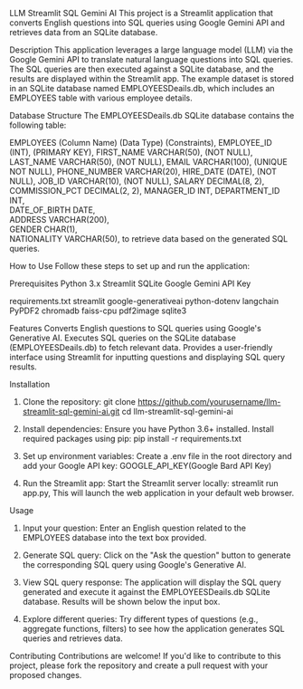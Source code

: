 LLM Streamlit SQL Gemini AI
This project is a Streamlit application that converts English questions into SQL queries using Google Gemini API and retrieves data from an SQLite database.

Description
This application leverages a large language model (LLM) via the Google Gemini API to translate natural language questions into SQL queries. The SQL queries are then executed against a SQLite database, and the results are displayed within the Streamlit app. The example dataset is stored in an SQLite database named EMPLOYEESDeails.db, which includes an EMPLOYEES table with various employee details.

Database Structure
The EMPLOYEESDeails.db SQLite database contains the following table:

EMPLOYEES
(Column Name)	          (Data Type)         	(Constraints),
EMPLOYEE_ID	            (INT),	             (PRIMARY KEY),
FIRST_NAME	         VARCHAR(50),	           (NOT NULL),
LAST_NAME	           VARCHAR(50),	           (NOT NULL),
EMAIL	               VARCHAR(100),	         (UNIQUE NOT NULL),
PHONE_NUMBER	       VARCHAR(20),	
HIRE_DATE             (DATE),	             (NOT NULL),
JOB_ID	             VARCHAR(10),	           (NOT NULL),
SALARY	             DECIMAL(8, 2),	
COMMISSION_PCT	     DECIMAL(2, 2),	
MANAGER_ID	           INT,	
DEPARTMENT_ID	         INT,	
DATE_OF_BIRTH	         DATE,	
ADDRESS	            VARCHAR(200),	
GENDER	            CHAR(1),	
NATIONALITY       	VARCHAR(50),
to retrieve data based on the generated SQL queries.

How to Use
Follow these steps to set up and run the application:

Prerequisites
Python 3.x
Streamlit
SQLite
Google Gemini API Key

requirements.txt
streamlit
google-generativeai 
python-dotenv
langchain
PyPDF2
chromadb
faiss-cpu
pdf2image
sqlite3

Features
Converts English questions to SQL queries using Google's Generative AI.
Executes SQL queries on the SQLite database (EMPLOYEESDeails.db) to fetch relevant data.
Provides a user-friendly interface using Streamlit for inputting questions and displaying SQL query results.

Installation
1. Clone the repository:
git clone https://github.com/yourusername/llm-streamlit-sql-gemini-ai.git
cd llm-streamlit-sql-gemini-ai

2. Install dependencies:
Ensure you have Python 3.6+ installed. Install required packages using pip:
pip install -r requirements.txt

3. Set up environment variables:
Create a .env file in the root directory and add your Google API key:
GOOGLE_API_KEY(Google Bard API Key)

4. Run the Streamlit app: Start the Streamlit server locally:
streamlit run app.py, This will launch the web application in your default web browser.                    

Usage

1. Input your question:
Enter an English question related to the EMPLOYEES database into the text box provided.

2. Generate SQL query:
Click on the "Ask the question" button to generate the corresponding SQL query using Google's Generative AI.

3. View SQL query response:
The application will display the SQL query generated and execute it against the EMPLOYEESDeails.db SQLite database. Results will be shown below the input box.

4. Explore different queries:
Try different types of questions (e.g., aggregate functions, filters) to see how the application generates SQL queries and retrieves data.

Contributing
Contributions are welcome! If you'd like to contribute to this project, please fork the repository and create a pull request with your proposed changes.
